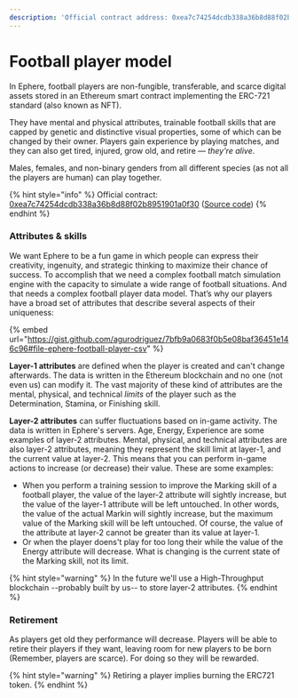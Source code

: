 ```yaml
---
description: 'Official contract address: 0xea7c74254dcdb338a36b8d88f02b8951901a0f30'
---
```


# Football player model

In Ephere, football players are non-fungible, transferable, and scarce digital assets stored in an Ethereum smart contract implementing the ERC-721 standard (also known as NFT).&#x20;

They have mental and physical attributes, trainable football skills that are capped by genetic and distinctive visual properties, some of which can be changed by their owner. Players gain experience by playing matches, and they can also get tired, injured, grow old, and retire — _they’re alive_.&#x20;

Males, females, and non-binary genders from all different species (as not all the players are human) can play together.

{% hint style="info" %}
Official contract: [0xea7c74254dcdb338a36b8d88f02b8951901a0f30](https://etherscan.io/token/0xea7c74254dcdb338a36b8d88f02b8951901a0f30) ([Source code](https://github.com/ephere-football/contracts/blob/master/contracts/EphereFootballerERC721.sol))
{% endhint %}

### Attributes & skills

We want Ephere to be a fun game in which people can express their creativity, ingenuity, and strategic thinking to maximize their chance of success. To accomplish that we need a complex football match simulation engine with the capacity to simulate a wide range of football situations. And that needs a complex football player data model. That’s why our players have a broad set of attributes that describe several aspects of their uniqueness:

{% embed url="https://gist.github.com/agurodriguez/7bfb9a0683f0b5e08baf36451e146c96#file-ephere-football-player-csv" %}

**Layer-1 attributes** are defined when the player is created and can't change afterwards. The data is written in the Ethereum blockchain and no one (not even us) can modify it. The vast majority of these kind of attributes are the mental, physical, and technical _limits_ of the player such as the Determination, Stamina, or Finishing skill.

**Layer-2 attributes** can suffer fluctuations based on in-game activity. The data is written in Ephere's servers. Age, Energy, Experience are some examples of layer-2 attributes. Mental, physical, and technical attributes are also layer-2 attributes, meaning they represent the skill limit at layer-1, and the current value at layer-2. This means that you can perform in-game actions to increase (or decrease) their value. These are some examples:

* When you perform a training session to improve the Marking skill of a football player, the value of the layer-2 attribute will sightly increase, but the value of the layer-1 attribute will be left untouched. In other words, the value of the actual Markin will sightly increase, but the maximum value of the Marking skill will be left untouched. Of course, the value of the attribute at layer-2 cannot be greater than its value at layer-1.
* Or when the player doens't play for too long their  while the value of the Energy attribute will decrease. What is changing is the current state of the Marking skill, not its limit.

{% hint style="warning" %}
In the future we'll use a High-Throughput blockchain --probably built by us-- to store layer-2 attributes.
{% endhint %}

### Retirement

As players get old they performance will decrease. Players will be able to retire their players if they want, leaving room for new players to be born (Remember, players are scarce). For doing so they will be rewarded.&#x20;

{% hint style="warning" %}
Retiring a player implies burning the ERC721 token.
{% endhint %}
